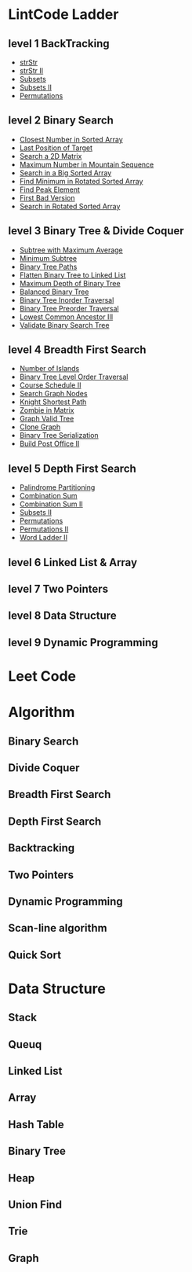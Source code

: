 # LintCode Ladder
## level 1 BackTracking
* [strStr](./java/strStr.java)
* [strStr II](./java/strStr2.java)
* [Subsets](./java/subsets.java)
* [Subsets II](./java/subsets2.java)
* [Permutations](./java/permutations.java)

## level 2 Binary Search
* [Closest Number in Sorted Array](./java/closetNumberInSortedArray.java)
* [Last Position of Target]()
* [Search a 2D Matrix]()
* [Maximum Number in Mountain Sequence]()
* [Search in a Big Sorted Array]()
* [Find Minimum in Rotated Sorted Array]()
* [Find Peak Element]()
* [First Bad Version]()
* [Search in Rotated Sorted Array]()

## level 3 Binary Tree & Divide Coquer
* [Subtree with Maximum Average]()
* [Minimum Subtree]()
* [Binary Tree Paths]()
* [Flatten Binary Tree to Linked List]()
* [Maximum Depth of Binary Tree]()
* [Balanced Binary Tree]()
* [Binary Tree Inorder Traversal]()
* [Binary Tree Preorder Traversal]()
* [Lowest Common Ancestor III]()
* [Validate Binary Search Tree]()

## level 4 Breadth First Search
* [Number of Islands]()
* [Binary Tree Level Order Traversal]()
* [Course Schedule II]()
* [Search Graph Nodes]()
* [Knight Shortest Path]()
* [Zombie in Matrix]()
* [Graph Valid Tree]()
* [Clone Graph]()
* [Binary Tree Serialization]()
* [Build Post Office II]()

## level 5 Depth First Search
* [Palindrome Partitioning]()
* [Combination Sum]()
* [Combination Sum II]()
* [ Subsets II]()
* [Permutations]()
* [Permutations II]()
* [Word Ladder II]()

## level 6 Linked List & Array

## level 7 Two Pointers

## level 8 Data Structure

## level 9 Dynamic Programming


# Leet Code


# Algorithm
## Binary Search


## Divide Coquer

## Breadth First Search

## Depth First Search

## Backtracking

## Two Pointers

## Dynamic Programming

## Scan-line algorithm

## Quick Sort


# Data Structure
## Stack

## Queuq

## Linked List

## Array

## Hash Table

## Binary Tree

## Heap

## Union Find

## Trie

## Graph